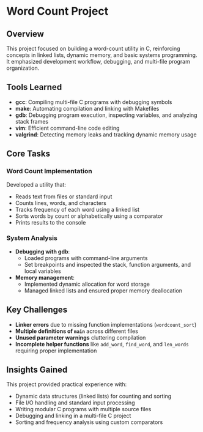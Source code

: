 # Word Count Project

## Overview
This project focused on building a word-count utility in C, reinforcing concepts in linked lists, dynamic memory, and basic systems programming. It emphasized development workflow, debugging, and multi-file program organization.

## Tools Learned
- **gcc**: Compiling multi-file C programs with debugging symbols  
- **make**: Automating compilation and linking with Makefiles  
- **gdb**: Debugging program execution, inspecting variables, and analyzing stack frames  
- **vim**: Efficient command-line code editing  
- **valgrind**: Detecting memory leaks and tracking dynamic memory usage  

## Core Tasks
### Word Count Implementation
Developed a utility that:
- Reads text from files or standard input  
- Counts lines, words, and characters  
- Tracks frequency of each word using a linked list  
- Sorts words by count or alphabetically using a comparator  
- Prints results to the console  

### System Analysis
- **Debugging with gdb**:  
  - Loaded programs with command-line arguments  
  - Set breakpoints and inspected the stack, function arguments, and local variables  
- **Memory management**:  
  - Implemented dynamic allocation for word storage  
  - Managed linked lists and ensured proper memory deallocation  

## Key Challenges
- **Linker errors** due to missing function implementations (`wordcount_sort`)  
- **Multiple definitions of `main`** across different files  
- **Unused parameter warnings** cluttering compilation  
- **Incomplete helper functions** like `add_word`, `find_word`, and `len_words` requiring proper implementation  

## Insights Gained
This project provided practical experience with:
- Dynamic data structures (linked lists) for counting and sorting  
- File I/O handling and standard input processing  
- Writing modular C programs with multiple source files  
- Debugging and linking in a multi-file C project  
- Sorting and frequency analysis using custom comparators  

